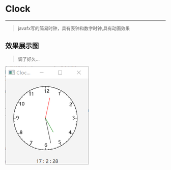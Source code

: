 # Clock
---
>javafx写的简易时钟，具有表钟和数字时钟,具有动画效果


## 效果展示图

>调了好久...



![Clock](https://github.com/zhouxuwen/Clock/blob/master/src/View.png "Clock")

